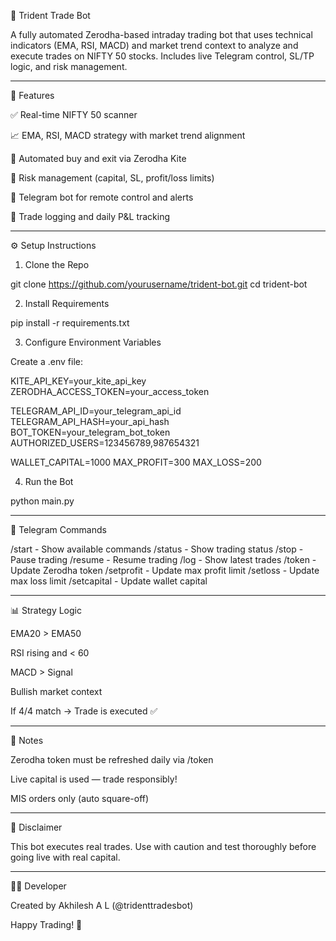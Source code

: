 🤖 Trident Trade Bot

A fully automated Zerodha-based intraday trading bot that uses technical indicators (EMA, RSI, MACD) and market trend context to analyze and execute trades on NIFTY 50 stocks. Includes live Telegram control, SL/TP logic, and risk management.


---

🚀 Features

✅ Real-time NIFTY 50 scanner

📈 EMA, RSI, MACD strategy with market trend alignment

🔁 Automated buy and exit via Zerodha Kite

💼 Risk management (capital, SL, profit/loss limits)

📲 Telegram bot for remote control and alerts

🧾 Trade logging and daily P&L tracking



---

⚙️ Setup Instructions

1. Clone the Repo

git clone https://github.com/yourusername/trident-bot.git
cd trident-bot

2. Install Requirements

pip install -r requirements.txt

3. Configure Environment Variables

Create a .env file:

KITE_API_KEY=your_kite_api_key
ZERODHA_ACCESS_TOKEN=your_access_token

TELEGRAM_API_ID=your_telegram_api_id
TELEGRAM_API_HASH=your_api_hash
BOT_TOKEN=your_telegram_bot_token
AUTHORIZED_USERS=123456789,987654321

WALLET_CAPITAL=1000
MAX_PROFIT=300
MAX_LOSS=200

4. Run the Bot

python main.py


---

🤖 Telegram Commands

/start - Show available commands
/status - Show trading status
/stop - Pause trading
/resume - Resume trading
/log - Show latest trades
/token <token> - Update Zerodha token
/setprofit <amount> - Update max profit limit
/setloss <amount> - Update max loss limit
/setcapital <amount> - Update wallet capital


---

📊 Strategy Logic

EMA20 > EMA50

RSI rising and < 60

MACD > Signal

Bullish market context


If 4/4 match → Trade is executed ✅


---

📎 Notes

Zerodha token must be refreshed daily via /token

Live capital is used — trade responsibly!

MIS orders only (auto square-off)



---

🔐 Disclaimer

This bot executes real trades. Use with caution and test thoroughly before going live with real capital.


---

👨‍💻 Developer

Created by Akhilesh A L (@tridenttradesbot)

Happy Trading! 💸

